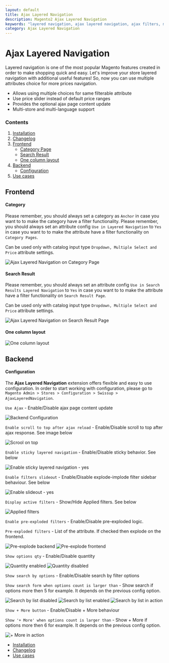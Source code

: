 ```yaml
---
layout: default
title: Ajax Layered Navigation
description: Magento2 Ajax Layered Navigation
keywords: "layered navigation, ajax layered navigation, ajax filters, multiple filters"
category: Ajax Layered Navigation
---
```


# Ajax Layered Navigation

Layered navigation is one of the most popular Magento features created in order to make shopping quick and easy. Let's improve your store layered navigation with additional useful features! So, now you can use multiple attributes choice for more prices navigation.

*  Allows using multiple choices for same filterable attribute
*  Use price slider instead of default price ranges
*  Provides the optional ajax page content update
*  Multi-store and multi-language support

### Contents

 1. [Installation](installation/)
 2. [Changelog](changelog/)
 3. [Frontend](#frontend)
    - [Category Page](#category-page)
    - [Search Result](#search-result)
    - [One column layout](#one-column-layout)
 4. [Backend](#backend)
    - [Configuration](#configuration)
 5. [Use cases](cases/)
## Frontend

#### Category

Please remember, you should always set a category as `Anchor` in case you want to to make the category have a filter functionality.
Please remember, you should always set an attribute config `Use in Layered Navigation` to `Yes` in case you want to to make the attribute have a filter functionality on `Category Pages`.

Can be used only with catalog input type `Dropdown, Multiple Select and Price` attribute settings.

![Ajax Layered Navigation on Category Page](/images/m2/ajaxlayerednavigation/category.png)

#### Search Result

Please remember, you should always set an attribute config `Use in Search Results Layered Navigation` to `Yes` in case you want to to make the attribute have a filter functionality on `Search Result Page`.

Can be used only with catalog input type `Dropdown, Multiple Select and Price` attribute settings.

![Ajax Layered Navigation on Search Result Page](/images/m2/ajaxlayerednavigation/search.png)

#### One column layout

![One column layout](/images/m2/ajaxlayerednavigation/one-column-layout.png)


## Backend

#### Configuration

The **Ajax Layered Navigation** extension offers flexible and easy to use configuration.
In order to start working with configuration, please go to
`Magento Admin > Stores > Configuration > Swissup > AjaxLayeredNavigation`.

`Use Ajax` - Enable/Disable ajax page content update

![Backend Configuration](/images/m2/ajaxlayerednavigation/config.png)

`Enable scroll to top after ajax reload` - Enable/Disable scroll to top after ajax response. See image below

![Scrool on top](/images/m2/ajaxlayerednavigation/scrollontop.gif)

`Enable sticky layered navigation` - Enable/Disable sticky behavior. See below

![Enable sticky layered navigation - yes](/images/m2/ajaxlayerednavigation/sticky-yes.gif)

`Enable filters slideout` - Enable/Disable explode-implode filter sidebar behaviour. See below

![Enable slideout - yes](/images/m2/ajaxlayerednavigation/slideout.gif)

`Display active filters` - Show/Hide Applied filters. See below

![Applied filters](/images/m2/ajaxlayerednavigation/applied.png)

`Enable pre-exploded filters` - Enable/Disable pre-exploded logic.

`Pre-exploded filters` - List of the attribute. If checked then explode on the frontend.

![Pre-explode backend](/images/m2/ajaxlayerednavigation/explode-back.png)
![Pre-explode frontend](/images/m2/ajaxlayerednavigation/explode-front.png)

`Show options qty`  - Enable/Disable quantity

![Quantity enabled](/images/m2/ajaxlayerednavigation/qty-yes.png)
![Quantity disabled](/images/m2/ajaxlayerednavigation/qty-no.png)

`Show search by options` - Enable/Disable search by filter options

`Show search form when options count is larger than` - Show search if options more then 5 for example. It depends on the previous config option.

![Search by list disabled](/images/m2/ajaxlayerednavigation/searchlist-no.png)
![Search by list enabled](/images/m2/ajaxlayerednavigation/searchlist-yes.png)
![Search by list in action](/images/m2/ajaxlayerednavigation/searchlist-result.png)

`Show + More button` - Enable/Disable + More behaviour

`Show '+ More' when options count is larger than` - Show + More if options more then 6 for example. It depends on the previous config option.

![+ More in action](/images/m2/ajaxlayerednavigation/more.gif)

- [Installation](installation/)
- [Changelog](changelog/)
- [Use cases](cases/)